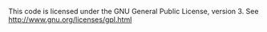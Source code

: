 This code is licensed under the GNU General Public License, version 3.
See <http://www.gnu.org/licenses/gpl.html>
